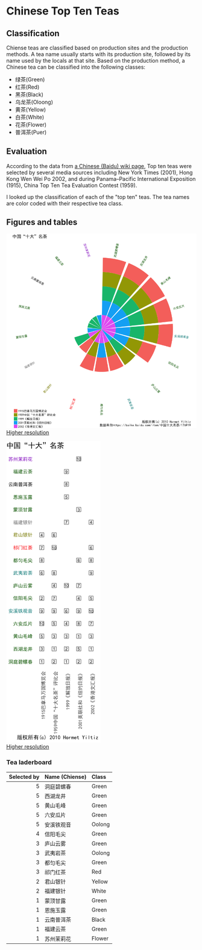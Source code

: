 # Chinese Top Ten Teas

## Classification

Chiense teas are classified based on production sites and the production methods.
A tea name usually starts with its production site, followed by its name used
by the locals at that site. Based on the production method, a Chinese tea can be classified
into the following classes:

- 绿茶(Green)
- 红茶(Red)
- 黑茶(Black)
- 乌龙茶(Oloong)
- 黄茶(Yellow)
- 白茶(White)
- 花茶(Flower)
- 普洱茶(Puer)


## Evaluation

According to the data from [a Chinese (Baidu) wiki page][1], Top ten teas were selected by several media sources including New York Times (2001), Hong Kong Wen Wei Po 2002, and during Panama–Pacific International Exposition (1915), China Top Ten Tea Evaluation Contest (1959). 


I looked up the classification of each of the "top ten" teas. The tea names are color coded with
their respective tea class.

## Figures and tables

![chinese-top-ten-teas-png](./chinese-famous-teas.png "Top Ten Teas")  
[Higher resolution](./chinese-famous-teas.pdf)

![chinese-top-ten-teas-grid-png](./chinese-famous-teas-grid.png "Top Ten Teas Table")  
[Higher resolution](./chinese-famous-teas-grid.pdf)


### Tea laderboard

| Selected by|Name (Chiense) |Class  |
|-----------:|:--------------|:------|
|           5|洞庭碧螺春     |Green  |
|           5|西湖龙井       |Green  |
|           5|黄山毛峰       |Green  |
|           5|六安瓜片       |Green  |
|           5|安溪铁观音     |Oolong |
|           4|信阳毛尖       |Green  |
|           3|庐山云雾       |Green  |
|           3|武夷岩茶       |Oolong |
|           3|都匀毛尖       |Green  |
|           3|祁门红茶       |Red    |
|           2|君山银针       |Yellow |
|           2|福建银针       |White  |
|           1|蒙顶甘露       |Green  |
|           1|恩施玉露       |Green  |
|           1|云南普洱茶     |Black  |
|           1|福建云茶       |Green  |
|           1|苏州茉莉花     |Flower |

[1]: https://baike.baidu.com/item/中国十大名茶/176919
